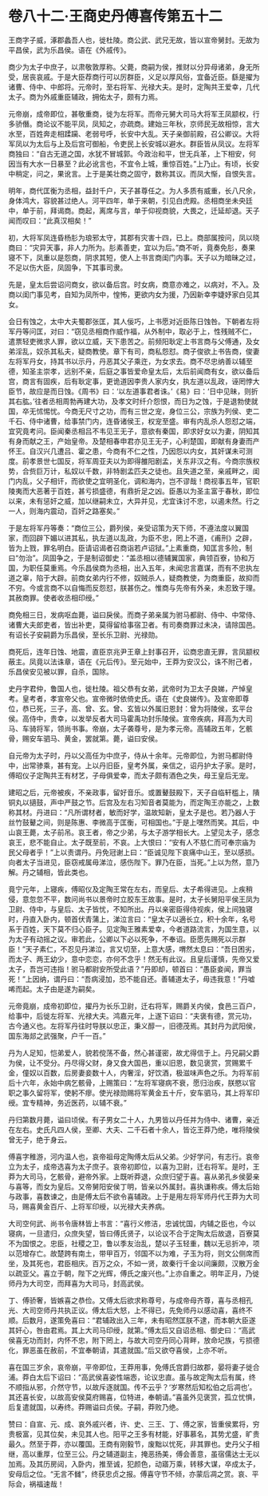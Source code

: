 # 卷八十二·王商史丹傅喜传第五十二

王商字子威，涿郡蠡吾人也，徙杜陵。商公武、武兄无故，皆以宣帝舅封。无故为平昌侯，武为乐昌侯。语在《外戚传》。

商少为太子中庶子，以肃敬敦厚称。父薨，商嗣为侯，推财以分异母诸弟，身无所受，居丧哀戚。于是大臣荐商行可以厉群臣，义足以厚风俗，宜备近臣。繇是擢为诸曹、侍中、中郎将。元帝时，至右将军、光禄大夫。是时，定陶共王爱幸，几代太子。商为外戚重臣辅政，拥佑太子，颇有力焉。

元帝崩，成帝即位，甚敬重商，徙为左将军。而帝元舅大司马大将军王凤颛权，行多骄僭。商论议不能平凤，凤知之，亦疏商。建始三年秋，京师民无故相惊，言大水至，百姓奔走相蹂躏、老弱号呼，长安中大乱。天子亲御前殿，召公卿议。大将军凤以为太后与上及后宫可御船，令吏民上长安城以避水。群臣皆从凤议。左将军商独曰：“自古无道之国，水犹不冒城郭。今政治和平，世无兵革，上下相安，何因当有大水一日暴至？此必讹言也，不宜令上城，重惊百姓。”上乃止。有顷，长安中稍定，问之，果讹言。上于是美壮商之固守，数称其议。而凤大惭，自恨失言。

明年，商代匡衡为丞相，益封千户，天子甚尊任之。为人多质有威重，长八尺余，身体鸿大，容貌甚过绝人。河平四年，单于来朝，引见白虎殿。丞相商坐未央廷中，单于前，拜谒商。商起，离席与言，单于仰视商貌，大畏之，迁延却退。天子闻而叹曰：“此真汉相矣！”

初，大将军凤连昏杨肜为琅邪太守，其郡有灾害十四，已上。商部属按问，凤以晓商曰：“灾异天事，非人力所为。肜素善吏，宜以为后。”商不听，竟奏免肜，奏果寝不下，凤重以是怨商，阴求其短，使人上书言商闺门内事。天子以为暗昧之过，不足以伤大臣，凤固争，下其事司隶。

先是，皇太后尝诏问商女，欲以备后宫。时女病，商意亦难之，以病对，不入。及商以闺门事见考，自知为凤所中，惶怖，更欲内女为援，乃因新幸李婕妤家白见其女。

会日有蚀之，太中大夫蜀郡张匡，其人佞巧，上书愿对近臣陈日蚀咎。下朝者左将军丹等问匡，对曰：“窃见丞相商作威作福，从外制中，取必于上，性残贼不仁，遣票轻吏微求人罪，欲以立威，天下患苦之。前频阳耿定上书言商与父傅通，及女弟淫乱，奴杀其私夫，疑商教使。章下有司，商私怨怼。商子俊欲上书告商，俊妻左将军丹女，持其书以示丹，丹恶其父子乘迕，为女求去。商不尽忠纳善以辅至德，知圣主崇孝，远别不亲，后庭之事皆爱命皇太后，太后前闻商有女，欲以备后宫，商言有固疾，后有耿定事，更诡道因李贵人家内女，执左道以乱政，诬罔悖大臣节，故应是而日蚀。《周书》曰：‘以左道事君者诛。’《易》曰：‘日中见昧，则折其右肱。’往者丞相周勃再建大功，及孝文时纤介怨恨，而日为之蚀，于是退勃使就国，卒无怵惕忧。今商无尺寸之功，而有三世之宠，身位三公，宗族为列侯、吏二千石、侍中诸曹，给事禁门内，连昏诸侯王，权宠至盛。审有内乱杀人怨怼之端，宜究竟考问。臣闻秦丞相吕不韦见王无子，意欲有秦国，即求好女以为妻，阴知其有身而献之王，产始皇帝。及楚相春申君亦见王无子，心利楚国，即献有身妻而产怀王。自汉兴几遭吕、霍之患，今商有不仁之性，乃因怨以内女，其奸谋未可测度。前孝景世七国反，将军周亚夫以为即得雒阳剧孟，关东非汉之有。今商宗族权势，合赀巨万计，私奴以千数，非特剧孟匹夫之徒也。且失道之至，亲戚畔之，闺门内乱，父子相讦，而欲使之宜明圣化，调和海内，岂不谬哉！商视事五年，官职陵夷而大恶著于百姓，甚亏损盛德，有鼎折足之凶。臣愚以为圣主富于春秋，即位以来，未有惩奸之威，加以继嗣未立，大异并见，尤宜诛讨不忠，以遏未然。行之一人，则海内震动，百奸之路塞矣。”

于是左将军丹等奏：“商位三公，爵列侯，亲受诏策为天下师，不遵法度以翼国家，而回辟下媚以进其私，执左道以乱政，为臣不忠，罔上不道，《甫刑》之辟，皆为上戮，罪名明白。臣请诏谒者召商诣若卢诏狱。”上素重商，知匡言多险，制曰“勿治”。凤固争之，于是制诏御史：“盖丞相以德辅翼国家，典领百寮，协和万国，为职任莫重焉。今乐昌侯商为丞相，出入五年，未闻忠言嘉谋，而有不忠执左道之辜，陷于大辟。前商女弟内行不修，奴贼杀人，疑商教使，为商重臣，故抑而不穷。今或言商不以自悔而反怨怼，朕甚伤之。惟商与先帝有外亲，未忍致于理。其赦商罪。使者收丞相印绶。”

商免相三日，发病呕血薨，谥曰戾侯。而商子弟亲属为驸马都尉、侍中、中常侍、诸曹大夫郎吏者，皆出补吏，莫得留给事宿卫者。有司奏商罪过未决，请除国邑。有诏长子安嗣爵为乐昌侯，至长乐卫尉、光禄勋。

商死后，连年日蚀、地震，直臣京兆尹王章上封事召开，讼商忠直无罪，言凤颛权蔽主。凤竟以法诛章，语在《元后传》。至元始中，王莽为安汉公，诛不附己者，乐昌侯安见被以罪，自杀，国除。

史丹字君仲，鲁国人也，徙杜陵。祖父恭有女弟，武帝时为卫太子良娣，产悼皇考。皇考者，孝宣帝父也。宣帝微时依倚史氏。语在《史良娣传》。及宣帝即尊位，恭已死，三子，高、曾、玄。曾、玄皆以外属旧恩封：曾为将陵侯，玄平台侯。高侍中，贵幸，以发举反者大司马霍禹功封乐陵侯。宣帝疾病，拜高为大司马、车骑将军，领尚书事。帝崩，太子袭尊号，是为孝元帝。高辅政五年，乞骸骨，赐安车驷马、黄金，罢就第。薨，谥曰安侯。

自元帝为太子时，丹以父高任为中庶子，侍从十余年。元帝即位，为驸马都尉侍中，出常骖乘，甚有宠。上以丹旧臣，皇考外属，亲信之，诏丹护太子家。是时，傅昭仪子定陶共王有材艺，子母俱爱幸，而太子颇有酒色之失，母王皇后无宠。

建昭之后，元帝被疾，不亲政事，留好音乐。或置鼙鼓殿下，天子自临轩槛上，隤铜丸以擿鼓，声中严鼓之节。后宫及左右习知音者莫能为，而定陶王亦能之，上数称其材。丹进曰：“凡所谓材者，敏而好学，温故知新，皇太子是也。若乃器人于丝竹鼓鼙之间，则是陈惠、李微高于匡衡，可相国也。”于是上嘿然而笑。其后，中山哀王薨，太子前吊。哀王者，帝之少弟，与太子游学相长大。上望见太子，感念哀王，悲不能自止。太子既至前，不哀。上大恨曰：“安有人不慈仁而可奉宗庙为民父母者乎！”上以责谓丹。丹免冠谢上曰：“臣诚见陛下哀痛中山王，至以感损。向者太子当进见，臣窃戒属毋涕泣，感伤陛下。罪乃在臣，当死。”上以为然，意乃解。丹之辅相，皆此类也。

竟宁元年，上寝疾，傅昭仪及定陶王常在左右，而皇后、太子希得进见。上疾稍侵，意忽忽不平，数问尚书以景帝时立胶东王故事。是时，太子长舅阳平侯王凤为卫尉、侍中，与皇后、太子皆忧，不知所出。丹以亲密臣得侍视疾，侯上间独寝时，丹直入卧内，顿首伏青蒲上，涕泣言曰：“皇太子以適长立，积十余年，名号系于百姓，天下莫不归心臣子。见定陶王雅素爱幸，今者道路流言，为国生意，以为太子有动摇之议。审若此，公卿以下必以死争，不奉诏。臣愿先赐死以示群臣！”天子素仁，不忍见丹涕泣，言又切至，上意大感，喟然太息曰：“吾日困劣，而太子、两王幼少，意中恋恋，亦何不念乎！然无有此议。且皇后谨慎，先帝又爱太子，吾岂可违指！驸马都尉安所受此语？”丹即却，顿首曰：“愚臣妾闻，罪当死！”上因纳，谓丹曰：“吾病浸加，恐不能自还。善辅道太子，毋违我意！”丹嘘唏而起。太子由是遂为嗣矣。

元帝竟崩，成帝初即位，擢丹为长乐卫尉，迁右将军，赐爵关内侯，食邑三百户，给事中，后徙左将军、光禄大夫。鸿嘉元年，上遂下诏曰：“夫褒有德，赏元功，古今通义也。左将军丹往时导朕以忠正，秉义醇一，旧德茂焉。其封丹为武阳侯，国东海郯之武强聚，户千一百。”

丹为人足知，恺弟爱人，貌若傥荡不备，然心甚谨密，故尤得信于上。丹兄嗣父爵为侯，让不受分。丹尽得父财，身又食大国邑，重以旧恩，数见褒赏，赏赐累千金，僮奴以百数，后房妻妾数十人，内奢淫，好饮酒，极滋味声色之乐。为将军前后十六年，永始中病乞骸骨，上赐策曰：“左将军寝病不衰，愿归治疾，朕愍以官职之事久留将军，使躬不瘳。使光禄勋赐将军黄金五十斤，安车驷马，其上将军印绶。宜专精神，务近医药，以辅不衰。”

丹归第数月薨，谥曰顷侯。有子男女二十人，九男皆以丹任并为侍中、诸曹，亲近在左右。史氏凡四人侯，至卿、大夫、二千石者十余人，皆讫王莽乃绝，唯将陵侯曾无子，绝于身云。

傅喜字稚游，河内温人也，哀帝祖母定陶傅太后从父弟。少好学问，有志行。哀帝立为太子，成帝选喜为太子庶子。哀帝初即位，以喜为卫尉，迁右将军。是时，王莽为大司马，乞骸骨，避帝外家。上既听莽退，众庶归望于喜。喜从弟孔乡侯晏亲与喜等，而女为皇后。又帝舅阳安侯丁明，皆亲以外属封。喜执谦称疾。傅太后始与政事，喜数谏之，由是傅太后不欲令喜辅政。上于是用左将军师丹代王莽为大司马，赐喜黄金百斤、上将军印绶，以光禄大夫养病。

大司空何武、尚书令唐林皆上书言：“喜行义修洁，忠诚忧国，内辅之臣也，今以寝病，一旦遣归，众庶失望，皆曰傅氏贤子，以论议不合于定陶太后故退，百寮莫不为国恨之。忠臣，社稷之卫，鲁以季友治乱，楚以子玉轻重，魏以无忌折冲，项以范增存亡。故楚跨有南土，带甲百万，邻国不以为难，子玉为将，则文公侧席而坐，及其死也，君臣相庆。百万之众，不如一贤，故秦行千金以间廉颇，汉散万金以疏亚父。喜立于朝，陛下之光辉，傅氏之废兴也。”上亦自重之。明年正月，乃徙师丹为大司空，而拜喜为大司马，封高武侯。

丁、傅骄奢，皆嫉喜之恭俭。又傅太后欲求称尊号，与成帝母齐尊，喜与丞相孔光、大司空师丹共执正议。傅太后大怒，上不得已，先免师丹以感动喜，喜终不顺。后数月，遂策免喜曰：“君辅政出入三年，未有昭然匡朕不逮，而本朝大臣遂其奸心，咎由君焉。其上大司马印绶，就第。”傅太后又自诏丞相、御史曰：“高武侯喜无功而封，内怀不忠，附下罔上，与故大司空丹同心背畔，放命圮族，亏损德化，罪恶虽在赦前，不宜奉朝请，其遣就国。”后又欲夺喜侯，上亦不听。

喜在国三岁余，哀帝崩，平帝即位，王莽用事，免傅氏宫爵归故郡，晏将妻子徙合浦。莽白太后下诏曰：“高武侯喜姿性端悫，论议忠直。虽与故定陶太后有属，终不顺指从邪，介然守节，以故斥逐就国。传不云乎？‘岁寒然后知松伯之后凋也’。其还喜长安，以故高安侯莫府赐喜，位特进，奉朝请。”喜虽外见褒赏，孤立忧惧，后复遣就国，以寿终。莽赐谥曰贞侯。子嗣，莽败乃绝。

赞曰：自宣、元、成、哀外戚兴者，许、史、三王、丁、傅之家，皆重侯累将，穷贵极富，见其位矣，未见其人也。阳平之王多有材能，好事慕名，其势尤盛，旷贵最久。然至于莽，亦以覆国。王商有刚毅节，废黜以忧死，非其罪也。史丹父子相继，高以重厚，位至三公。丹之辅道副主，掩恶扬美，傅会善意，虽宿儒达士无以加焉。及其历房闼，入卧内，推至诚，犯颜色，动寤万乘，转移大谋，卒成太子，安母后之位。“无言不雠”，终获忠贞之报。傅喜守节不倾，亦蒙后凋之赏。哀、平际会，祸福速哉！
